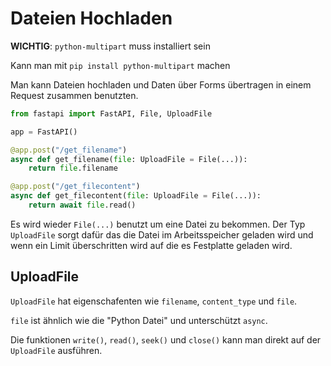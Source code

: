 # Dateien Hochladen
**WICHTIG**: `python-multipart` muss installiert sein

Kann man mit `pip install python-multipart` machen

Man kann Dateien hochladen und Daten über Forms übertragen in einem Request zusammen benutzten.

```py
from fastapi import FastAPI, File, UploadFile

app = FastAPI()

@app.post("/get_filename")
async def get_filename(file: UploadFile = File(...)):
    return file.filename

@app.post("/get_filecontent")
async def get_filecontent(file: UploadFile = File(...)):
    return await file.read()
```

Es wird wieder `File(...)` benutzt um eine Datei zu bekommen.
Der Typ `UploadFile` sorgt dafür das die Datei im Arbeitsspeicher geladen wird und wenn ein Limit überschritten wird auf die es Festplatte geladen wird.

## UploadFile
`UploadFile` hat eigenschafenten wie `filename`, `content_type` und `file`.

`file` ist ähnlich wie die "Python Datei" und unterschützt `async`.

Die funktionen `write()`, `read()`, `seek()` und `close()` kann man direkt auf der `UploadFile` ausführen.